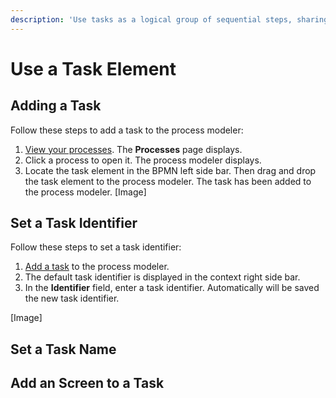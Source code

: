 ```yaml
---
description: 'Use tasks as a logical group of sequential steps, sharing a common goal.'
---
```


# Use a Task Element

## Adding a Task

Follow these steps to add a task to the process modeler:

1. [View your processes](https://processmaker.gitbook.io/processmaker-4-community/-LPblkrcFWowWJ6HZdhC/~/drafts/-LRhVZm0ddxDcGGdN5ZN/primary/designing-processes/viewing-processes/view-the-list-of-processes/view-your-processes#view-all-processes). The **Processes** page displays.
2. Click a process to open it. The process modeler displays.
3. Locate the task element in the BPMN left side bar. Then drag and drop the task element to the process modeler. The task has been added to the process modeler. \[Image\]

## Set a Task Identifier

Follow these steps to set a task identifier:

1. [Add a task](task.md#adding-a-task) to the process modeler.
2. The default task identifier is displayed in the context right side bar.
3. In the **Identifier** field, enter a task identifier. Automatically will be saved the new task identifier.

\[Image\]

## Set a Task Name

## Add an Screen to a Task


